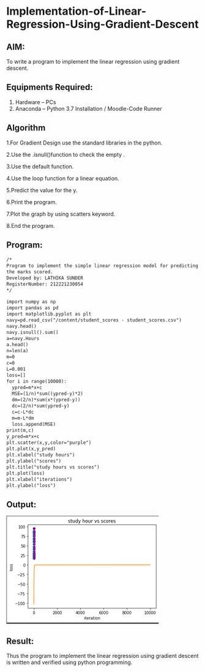 # Implementation-of-Linear-Regression-Using-Gradient-Descent

## AIM:
To write a program to implement the linear regression using gradient descent.

## Equipments Required:
1. Hardware – PCs
2. Anaconda – Python 3.7 Installation / Moodle-Code Runner

## Algorithm
1.For Gradient Design use the standard libraries in the python.

2.Use the .isnull()function to check the empty .

3.Use the default function.

4.Use the loop function for a linear equation.

5.Predict the value for the y.

6.Print the program.

7.Plot the graph by using scatters keyword.

8.End the program. 

## Program:
```
/*
Program to implement the simple linear regression model for predicting the marks scored.
Developed by: LATHIKA SUNDER
RegisterNumber: 212221230054 
*/
```
```
import numpy as np
import pandas as pd
import matplotlib.pyplot as plt
navy=pd.read_csv("/content/student_scores - student_scores.csv")
navy.head()
navy.isnull().sum()
a=navy.Hours
a.head()
n=len(a)
m=0
c=0
L=0.001
loss=[]
for i in range(10000):
  ypred=m*x+c
  MSE=(1/n)*sum((ypred-y)*2)
  dm=(2/n)*sum(x*(ypred-y))
  dc=(2/n)*sum(ypred-y)
  c=c-L*dc
  m=m-L*dm
  loss.append(MSE)
print(m,c)
y_pred=m*x+c
plt.scatter(x,y,color="purple")
plt.plot(x,y_pred)
plt.xlabel("study hours")
plt.ylabel("scores")
plt.title("study hours vs scores")
plt.plot(loss)
plt.xlabel("iterations")
plt.ylabel("loss")

```
## Output:
![linear regression using gradient descent](sam.png)


## Result:
Thus the program to implement the linear regression using gradient descent is written and verified using python programming.
